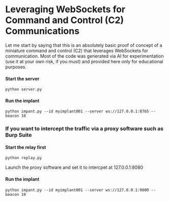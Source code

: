 # Leveraging WebSockets for Command and Control (C2) Communications

Let me start by saying that this is an absolutely basic proof of concept of a miniature command and control (C2) that leverages WebSockets for communication.  Most of the code was generated via AI for experimentation (use it at your own risk, if you must) and provided here only for educational purposes.

#### Start the server
`python server.py`

#### Run the implant
`python impant.py --id myimplant001 --server ws://127.0.0.1:8765 --beacon 10`

### If you want to intercept the traffic via a proxy software such as Burp Suite

#### Start the relay first
`python replay.py`

Launch the proxy software and set it to intercpet at 127.0.0.1:8080

#### Run the implant
`python impant.py --id myimplant001 --server ws://127.0.0.1:9000 --beacon 10`
